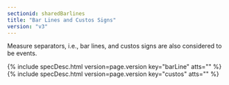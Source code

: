 ```yaml
---
sectionid: sharedBarlines
title: "Bar Lines and Custos Signs"
version: "v3"
---
```




Measure separators, i.e., bar lines, and custos signs are also considered to be
events.



{% include specDesc.html version=page.version key="barLine" atts="" %}
{% include specDesc.html version=page.version key="custos" atts="" %}



